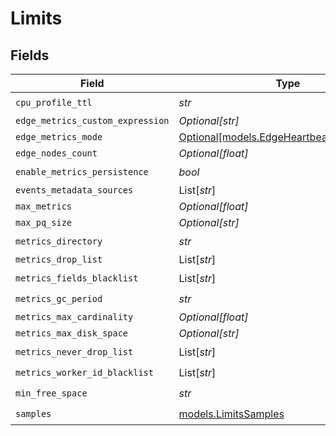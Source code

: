 # Limits


## Fields

| Field                                                                              | Type                                                                               | Required                                                                           | Description                                                                        |
| ---------------------------------------------------------------------------------- | ---------------------------------------------------------------------------------- | ---------------------------------------------------------------------------------- | ---------------------------------------------------------------------------------- |
| `cpu_profile_ttl`                                                                  | *str*                                                                              | :heavy_check_mark:                                                                 | N/A                                                                                |
| `edge_metrics_custom_expression`                                                   | *Optional[str]*                                                                    | :heavy_minus_sign:                                                                 | N/A                                                                                |
| `edge_metrics_mode`                                                                | [Optional[models.EdgeHeartbeatMetricsMode]](../models/edgeheartbeatmetricsmode.md) | :heavy_minus_sign:                                                                 | N/A                                                                                |
| `edge_nodes_count`                                                                 | *Optional[float]*                                                                  | :heavy_minus_sign:                                                                 | N/A                                                                                |
| `enable_metrics_persistence`                                                       | *bool*                                                                             | :heavy_check_mark:                                                                 | N/A                                                                                |
| `events_metadata_sources`                                                          | List[*str*]                                                                        | :heavy_minus_sign:                                                                 | N/A                                                                                |
| `max_metrics`                                                                      | *Optional[float]*                                                                  | :heavy_minus_sign:                                                                 | N/A                                                                                |
| `max_pq_size`                                                                      | *Optional[str]*                                                                    | :heavy_minus_sign:                                                                 | N/A                                                                                |
| `metrics_directory`                                                                | *str*                                                                              | :heavy_check_mark:                                                                 | N/A                                                                                |
| `metrics_drop_list`                                                                | List[*str*]                                                                        | :heavy_minus_sign:                                                                 | N/A                                                                                |
| `metrics_fields_blacklist`                                                         | List[*str*]                                                                        | :heavy_check_mark:                                                                 | N/A                                                                                |
| `metrics_gc_period`                                                                | *str*                                                                              | :heavy_check_mark:                                                                 | N/A                                                                                |
| `metrics_max_cardinality`                                                          | *Optional[float]*                                                                  | :heavy_minus_sign:                                                                 | N/A                                                                                |
| `metrics_max_disk_space`                                                           | *Optional[str]*                                                                    | :heavy_minus_sign:                                                                 | N/A                                                                                |
| `metrics_never_drop_list`                                                          | List[*str*]                                                                        | :heavy_check_mark:                                                                 | N/A                                                                                |
| `metrics_worker_id_blacklist`                                                      | List[*str*]                                                                        | :heavy_check_mark:                                                                 | N/A                                                                                |
| `min_free_space`                                                                   | *str*                                                                              | :heavy_check_mark:                                                                 | N/A                                                                                |
| `samples`                                                                          | [models.LimitsSamples](../models/limitssamples.md)                                 | :heavy_check_mark:                                                                 | N/A                                                                                |